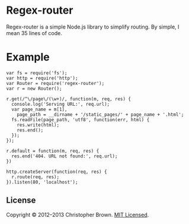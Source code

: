 # Regex-router

Regex-router is a simple Node.js library to simplify routing. By simple, I mean 35 lines of code.

# Example

    var fs = require('fs');
    var http = require('http');
    var Router = require('regex-router');
    var r = new Router();

    r.get(/^\/page\/(\w+)/, function(m, req, res) {
      console.log('Serving URL:', req.url);
      var page_name = m[1],
        page_path = __dirname + '/static_pages/' + page_name + '.html';
      fs.readFile(page_path, 'utf8', function(err, html) {
        res.write(html);
        res.end();
      });
    });

    r.default = function(m, req, res) {
      res.end('404. URL not found:', req.url);
    })

    http.createServer(function(req, res) {
      r.route(req, res);
    }).listen(80, 'localhost');

## License

Copyright © 2012–2013 Christopher Brown. [MIT Licensed](LICENSE).
